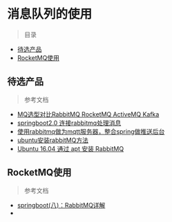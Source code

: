# 消息队列的使用

> 目录

* [待选产品](#待选产品)
* [RocketMQ使用](#rocketmq使用)


## 待选产品


> 参考文档

* [MQ选型对比RabbitMQ RocketMQ ActiveMQ Kafka](https://blog.csdn.net/oMaverick1/article/details/51331004)
* [springboot2.0 连接rabbitmq处理消息](#https://www.2cto.com/kf/201804/738015.html)
* [使用rabbitmq做为mqtt服务器，整合spring做推送后台](#https://my.oschina.net/u/1047640/blog/819418)
* [ubuntu安装rabbitMQ方法](#https://jingyan.baidu.com/article/d3b74d64151d351f77e609e8.html)
* [Ubuntu 16.04 通过 apt 安装 RabbitMQ ](#http://blog.51cto.com/walkerqt/2065470)





## RocketMQ使用

> 参考文档

* [springboot(八)：RabbitMQ详解](#https://www.cnblogs.com/ityouknow/p/6120544.html)
* 
